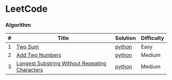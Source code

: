 # LeetCode

### Algorithm

| # | Title | Solution | Difficulty |
|---| ----- | -------- | ---------- |
|1  |[Two Sum](https://leetcode.com/problems/two-sum/#/description) | [python](./algorithms/python/twoSum/twoSum.py)|Easy|
|2  |[Add Two Numbers](https://leetcode.com/problems/add-two-numbers/#/description) | [python](./algorithms/python/addTwoNumbers/addTwoNumbers.py)|Medium|
|3  |[Longest Substring Without Repeating Characters](https://leetcode.com/problems/longest-substring-without-repeating-characters/#/description) | [python](./algorithms/python/longestSubstringWithoutRepeatingCharacters/longestSubstringWithoutRepeatingCharacters.py)|Medium|
